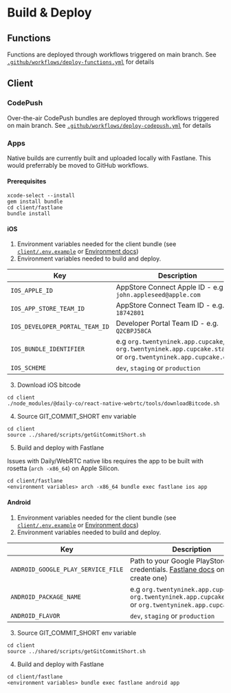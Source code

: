# Build & Deploy

## Functions

Functions are deployed through workflows triggered on main branch. See [`.github/workflows/deploy-functions.yml`](https://github.com/29ki/29k/blob/main/.github/workflows/deploy-functions.yml) for details

## Client

### CodePush

Over-the-air CodePush bundles are deployed through workflows triggered on main branch. See [`.github/workflows/deploy-codepush.yml`](https://github.com/29ki/29k/blob/main/.github/workflows/deploy-codepush.yml) for details

### Apps

Native builds are currently built and uploaded locally with Fastlane. This would preferrably be moved to GitHub workflows.

#### Prerequisites

```
xcode-select --install
gem install bundle
cd client/fastlane
bundle install
```

#### iOS

1. Environment variables needed for the client bundle (see [`client/.env.example`](https://github.com/29ki/29k/blob/main/client/.env.example) or [Environment docs](https://github.com/29ki/29k#environment))
2. Environment variables needed to build and deploy.

| Key                            | Description                                                                                                   |
| ------------------------------ | ------------------------------------------------------------------------------------------------------------- |
| `IOS_APPLE_ID`                 | AppStore Connect Apple ID - e.g. `john.appleseed@apple.com`                                                   |
| `IOS_APP_STORE_TEAM_ID`        | AppStore Connect Team ID - e.g. `18742801`                                                                    |
| `IOS_DEVELOPER_PORTAL_TEAM_ID` | Developer Portal Team ID - e.g. `Q2CBPJ58CA`                                                                  |
| `IOS_BUNDLE_IDENTIFIER`        | e.g `org.twentyninek.app.cupcake`, `org.twentyninek.app.cupcake.staging` or `org.twentyninek.app.cupcake.dev` |
| `IOS_SCHEME`                   | `dev`, `staging` or `production`                                                                              |

3. Download iOS bitcode

```
cd client
./node_modules/@daily-co/react-native-webrtc/tools/downloadBitcode.sh
```

4. Source GIT_COMMIT_SHORT env variable

```
cd client
source ../shared/scripts/getGitCommitShort.sh
```

5. Build and deploy with Fastlane

Issues with Daily/WebRTC native libs requires the app to be built with rosetta (`arch -x86_64`) on Apple Silicon.

```
cd client/fastlane
<environment variables> arch -x86_64 bundle exec fastlane ios app
```

#### Android

1. Environment variables needed for the client bundle (see [`client/.env.example`](https://github.com/29ki/29k/blob/main/client/.env.example) or [Environment docs](https://github.com/29ki/29k#environment))
2. Environment variables needed to build and deploy.

| Key                                | Description                                                                                                                                                                  |
| ---------------------------------- | ---------------------------------------------------------------------------------------------------------------------------------------------------------------------------- |
| `ANDROID_GOOGLE_PLAY_SERVICE_FILE` | Path to your Google PlayStore credentials. [Fastlane docs](https://docs.fastlane.tools/getting-started/android/setup/#collect-your-google-credentials) on how to create one) |
| `ANDROID_PACKAGE_NAME`             | e.g `org.twentyninek.app.cupcake`, `org.twentyninek.app.cupcake.staging` or `org.twentyninek.app.cupcake.dev`                                                                |
| `ANDROID_FLAVOR`                   | `dev`, `staging` or `production`                                                                                                                                             |

3. Source GIT_COMMIT_SHORT env variable

```
cd client
source ../shared/scripts/getGitCommitShort.sh
```

4. Build and deploy with Fastlane

```
cd client/fastlane
<environment variables> bundle exec fastlane android app
```
